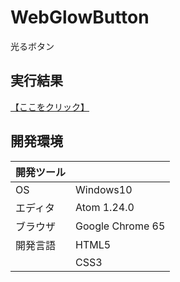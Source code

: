 # WebGlowButton
光るボタン

## 実行結果
[【ここをクリック】](https://xekid78.github.io/WebGlowButton/)
  
## 開発環境
| 開発ツール |  |
|:-|:-|
| OS | Windows10 |
| エディタ | Atom 1.24.0 |
| ブラウザ | Google Chrome 65 |
| 開発言語 | HTML5 |
| | CSS3 |
